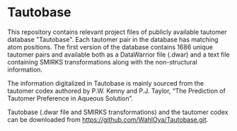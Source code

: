 # Tautobase
This repository contains relevant project files of publicly available tautomer database "Tautobase". Each tautomer pair in the database has matching atom positions. The first version of the database contains 1686 unique tautomer pairs and available both as a DataWarrior file (.dwar) and a text file containing SMIRKS transformations along with the non-structural information.

The information digitalized in Tautobase is mainly sourced from the tautomer codex authored by P.W. Kenny and P.J. Taylor, “The Prediction of Tautomer Preference in Aqueous Solution”.

Tautobase (.dwar file and SMIRKS transformations) and the tautomer codex can be downloaded from https://github.com/WahlOya/Tautobase.git.
